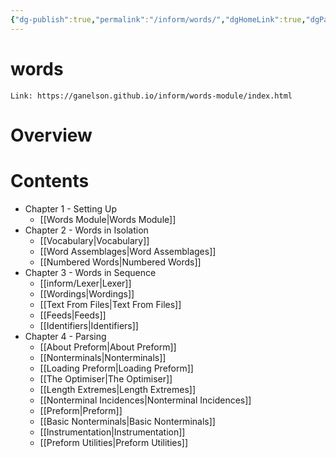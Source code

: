 ```yaml
---
{"dg-publish":true,"permalink":"/inform/words/","dgHomeLink":true,"dgPassFrontmatter":false}
---
```


# words
```ad-info
Link: https://ganelson.github.io/inform/words-module/index.html
```
# Overview

# Contents
- Chapter 1 - Setting Up
	- [[Words Module|Words Module]]
- Chapter 2 - Words in Isolation
	- [[Vocabulary|Vocabulary]]
	- [[Word Assemblages|Word Assemblages]]
	- [[Numbered Words|Numbered Words]]
- Chapter 3 - Words in Sequence
	- [[inform/Lexer|Lexer]]
	- [[Wordings|Wordings]]
	- [[Text From Files|Text From Files]]
	- [[Feeds|Feeds]]
	- [[Identifiers|Identifiers]]
- Chapter 4 - Parsing
	- [[About Preform|About Preform]]
	- [[Nonterminals|Nonterminals]]
	- [[Loading Preform|Loading Preform]]
	- [[The Optimiser|The Optimiser]]
	- [[Length Extremes|Length Extremes]]
	- [[Nonterminal Incidences|Nonterminal Incidences]]
	- [[Preform|Preform]]
	- [[Basic Nonterminals|Basic Nonterminals]]
	- [[Instrumentation|Instrumentation]]
	- [[Preform Utilities|Preform Utilities]]